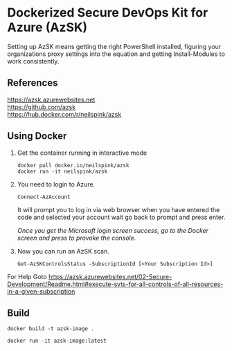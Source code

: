 # Dockerized Secure DevOps Kit for Azure (AzSK)

Setting up AzSK means getting the right PowerShell installed, figuring your organizations proxy settings into the equation and getting Install-Modules to work consistently.

## References

https://azsk.azurewebsites.net  
https://github.com/azsk  
https://hub.docker.com/r/neilspink/azsk

## Using Docker

1. Get the container running in interactive mode
    ```
    docker pull docker.io/neilspink/azsk
    docker run -it neilspink/azsk
    ```

2. You need to login to Azure.
    ```
    Connect-AzAccount
    ```
    It will prompt you to log in via web browser when you have entered the code and selected your account wait go back to prompt and press enter.

    *Once you get the Microsoft login screen success, go to the Docker screen and press <Enter> to provoke the console.*

3. Now you can run an AzSK scan.
    ```
    Get-AzSKControlsStatus -SubscriptionId [<Your Subscription Id>]
    ```

For Help Goto https://azsk.azurewebsites.net/02-Secure-Development/Readme.html#execute-svts-for-all-controls-of-all-resources-in-a-given-subscription

## Build

```
docker build -t azsk-image .

docker run -it azsk-image:latest
```